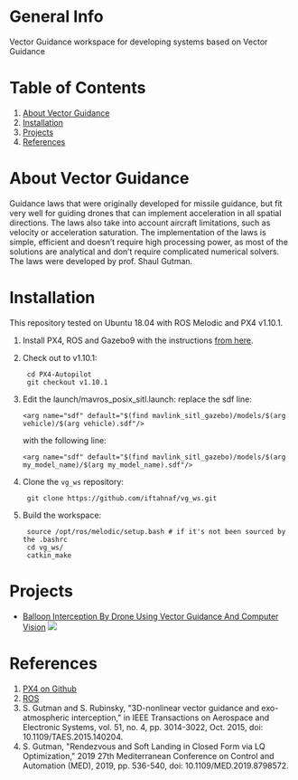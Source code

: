 # General Info

Vector Guidance workspace for developing systems based on Vector Guidance

# Table of Contents

1. [About Vector Guidance](#about-vector-guidance)
2. [Installation](#Installation)
3. [Projects](#projects)
4. [References](#references)

# About Vector Guidance

Guidance laws that were originally developed for missile guidance, but fit very well for guiding drones
that can implement acceleration in all spatial directions. The laws also take into account aircraft
limitations, such as velocity or acceleration saturation. The implementation of the laws is simple,
efficient and doesn’t require high processing power, as most of the solutions are analytical and don’t
require complicated numerical solvers. The laws were developed by prof. Shaul Gutman.

# Installation

This repository tested on Ubuntu 18.04 with ROS Melodic and PX4 v1.10.1. 

1. Install PX4, ROS and Gazebo9 with the instructions [from here](https://docs.px4.io/master/en/simulation/ros_interface.html).

2. Check out to v1.10.1:

        cd PX4-Autopilot
        git checkout v1.10.1

3. Edit the launch/mavros_posix_sitl.launch: replace the sdf line:

    `<arg name="sdf" default="$(find mavlink_sitl_gazebo)/models/$(arg vehicle)/$(arg vehicle).sdf"/>`

    with the following line:

    `<arg name="sdf" default="$(find mavlink_sitl_gazebo)/models/$(arg my_model_name)/$(arg my_model_name).sdf"/>`

4. Clone the `vg_ws` repository:

        git clone https://github.com/iftahnaf/vg_ws.git

5. Build the workspace:

        source /opt/ros/melodic/setup.bash # if it's not been sourced by the .bashrc
        cd vg_ws/
        catkin_make

# Projects

* [Balloon Interception By Drone Using Vector Guidance And Computer Vision](https://www.docdroid.net/jnIfP9l/final-project-poster-pdf)
  ![](https://user-images.githubusercontent.com/58637596/171797917-5016a917-92ec-4654-b567-7cedb8fde8d1.png)


# References
1. [PX4 on Github](https://github.com/PX4/PX4-Autopilot)
2. [ROS](https://www.ros.org/)
3. S. Gutman and S. Rubinsky, "3D-nonlinear vector guidance and exo-atmospheric interception," in IEEE Transactions on Aerospace and Electronic Systems, vol. 51, no. 4, pp. 3014-3022, Oct. 2015, doi: 10.1109/TAES.2015.140204.
4. S. Gutman, "Rendezvous and Soft Landing in Closed Form via LQ Optimization," 2019 27th Mediterranean Conference on Control and Automation (MED), 2019, pp. 536-540, doi: 10.1109/MED.2019.8798572.
